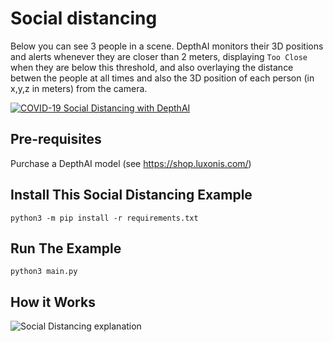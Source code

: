# Social distancing

Below you can see 3 people in a scene.  DepthAI monitors their 3D positions and alerts whenever they are closer than 2 meters, displaying `Too Close` when they are below this threshold, and also overlaying the distance betwen the people at all times and also the 3D position of each person (in x,y,z in meters) from the camera.

[![COVID-19 Social Distancing with DepthAI](https://user-images.githubusercontent.com/5244214/90741333-73f89500-e2cf-11ea-919b-b1f47dc55c4a.gif)](https://www.youtube.com/watch?v=-Ut9TemGZ8I "DepthAI Social Distancing Proof of Concept")

## Pre-requisites

Purchase a DepthAI model (see https://shop.luxonis.com/)

## Install This Social Distancing Example

```
python3 -m pip install -r requirements.txt
```

## Run The Example

```
python3 main.py
```

## How it Works

![Social Distancing explanation](https://user-images.githubusercontent.com/32992551/101372410-19c51500-3869-11eb-8af4-f9b4e81a6f78.png)
